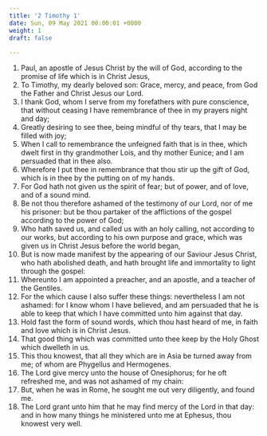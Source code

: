 ```yaml
---
title: '2 Timothy 1'
date: Sun, 09 May 2021 00:00:01 +0000
weight: 1
draft: false
  
---
```


1. Paul, an apostle of Jesus Christ by the will of God, according to the promise of life which is in Christ Jesus,
2. To Timothy, my dearly beloved son: Grace, mercy, and peace, from God the Father and Christ Jesus our Lord.
3. I thank God, whom I serve from my forefathers with pure conscience, that without ceasing I have remembrance of thee in my prayers night and day;
4. Greatly desiring to see thee, being mindful of thy tears, that I may be filled with joy;
5. When I call to remembrance the unfeigned faith that is in thee, which dwelt first in thy grandmother Lois, and thy mother Eunice; and I am persuaded that in thee also.
6. Wherefore I put thee in remembrance that thou stir up the gift of God, which is in thee by the putting on of my hands.
7. For God hath not given us the spirit of fear; but of power, and of love, and of a sound mind.
8. Be not thou therefore ashamed of the testimony of our Lord, nor of me his prisoner: but be thou partaker of the afflictions of the gospel according to the power of God;
9. Who hath saved us, and called us with an holy calling, not according to our works, but according to his own purpose and grace, which was given us in Christ Jesus before the world began,
10. But is now made manifest by the appearing of our Saviour Jesus Christ, who hath abolished death, and hath brought life and immortality to light through the gospel:
11. Whereunto I am appointed a preacher, and an apostle, and a teacher of the Gentiles.
12. For the which cause I also suffer these things: nevertheless I am not ashamed: for I know whom I have believed, and am persuaded that he is able to keep that which I have committed unto him against that day.
13. Hold fast the form of sound words, which thou hast heard of me, in faith and love which is in Christ Jesus.
14. That good thing which was committed unto thee keep by the Holy Ghost which dwelleth in us.
15. This thou knowest, that all they which are in Asia be turned away from me; of whom are Phygellus and Hermogenes.
16. The Lord give mercy unto the house of Onesiphorus; for he oft refreshed me, and was not ashamed of my chain:
17. But, when he was in Rome, he sought me out very diligently, and found me.
18. The Lord grant unto him that he may find mercy of the Lord in that day: and in how many things he ministered unto me at Ephesus, thou knowest very well.
